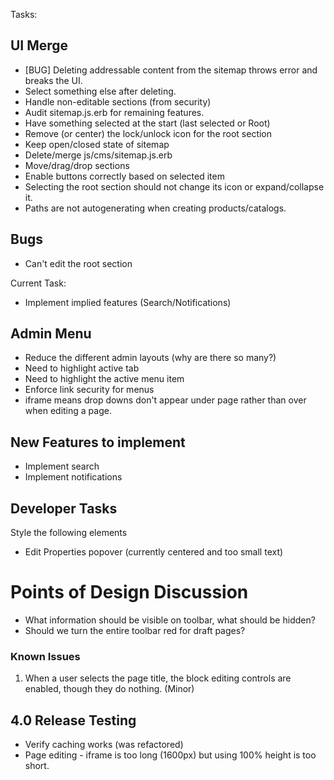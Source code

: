 Tasks:

## UI Merge

* [BUG] Deleting addressable content from the sitemap throws error and breaks the UI.
* Select something else after deleting.
* Handle non-editable sections (from security)
* Audit sitemap.js.erb for remaining features.
* Have something selected at the start (last selected or Root)
* Remove (or center) the lock/unlock icon for the root section
* Keep open/closed state of sitemap
* Delete/merge js/cms/sitemap.js.erb
* Move/drag/drop sections
* Enable buttons correctly based on selected item
* Selecting the root section should not change its icon or expand/collapse it.
* Paths are not autogenerating when creating products/catalogs.

##


## Bugs

- Can't edit the root section

Current Task:

* Implement implied features (Search/Notifications)

## Admin Menu
* Reduce the different admin layouts (why are there so many?)
* Need to highlight active tab
* Need to highlight the active menu item
* Enforce link security for menus
* iframe means drop downs don't appear under page rather than over when editing a page.

## New Features to implement

* Implement search
* Implement notifications

## Developer Tasks

Style the following elements

* Edit Properties popover (currently centered and too small text)

# Points of Design Discussion

* What information should be visible on toolbar, what should be hidden?
* Should we turn the entire toolbar red for draft pages?

### Known Issues

1. When a user selects the page title, the block editing controls are enabled, though they do nothing. (Minor)

## 4.0 Release Testing

* Verify caching works (was refactored)
* Page editing - iframe is too long (1600px) but using 100% height is too short.

